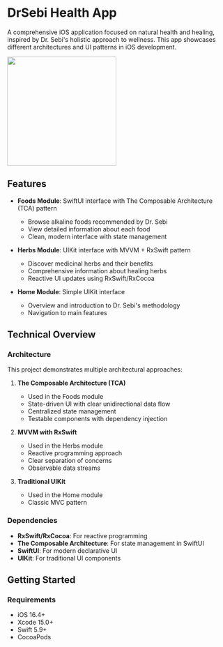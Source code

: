 # DrSebi Health App

A comprehensive iOS application focused on natural health and healing, inspired by Dr. Sebi's holistic approach to wellness. This app showcases different architectures and UI patterns in iOS development.

<img src="https://github.com/user-attachments/assets/cbc682da-3ebd-4284-b58e-0ce091b9bb17" alt="" width="250">


## Features

- **Foods Module**: SwiftUI interface with The Composable Architecture (TCA) pattern

  - Browse alkaline foods recommended by Dr. Sebi
  - View detailed information about each food
  - Clean, modern interface with state management

- **Herbs Module**: UIKit interface with MVVM + RxSwift pattern

  - Discover medicinal herbs and their benefits
  - Comprehensive information about healing herbs
  - Reactive UI updates using RxSwift/RxCocoa

- **Home Module**: Simple UIKit interface
  - Overview and introduction to Dr. Sebi's methodology
  - Navigation to main features

## Technical Overview

### Architecture

This project demonstrates multiple architectural approaches:

1. **The Composable Architecture (TCA)**

   - Used in the Foods module
   - State-driven UI with clear unidirectional data flow
   - Centralized state management
   - Testable components with dependency injection

2. **MVVM with RxSwift**

   - Used in the Herbs module
   - Reactive programming approach
   - Clear separation of concerns
   - Observable data streams

3. **Traditional UIKit**
   - Used in the Home module
   - Classic MVC pattern

### Dependencies

- **RxSwift/RxCocoa**: For reactive programming
- **The Composable Architecture**: For state management in SwiftUI
- **SwiftUI**: For modern declarative UI
- **UIKit**: For traditional UI components

## Getting Started

### Requirements

- iOS 16.4+
- Xcode 15.0+
- Swift 5.9+
- CocoaPods
